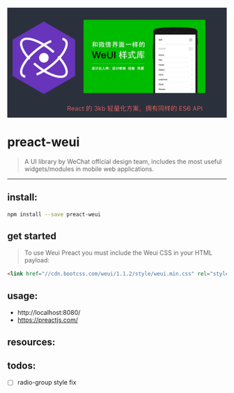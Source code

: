 <p align="center">
  <img src="./docs/images/preact-weui.png" width="518" align="center">
</p>


# preact-weui
> A UI library by WeChat official design team, includes the most useful widgets/modules in mobile web applications.
---

## install:
```bash
npm install --save preact-weui
```

## get started
> To use Weui Preact you must include the Weui CSS in your HTML payload:
```html
<link href="//cdn.bootcss.com/weui/1.1.2/style/weui.min.css" rel="stylesheet" type="text/css" media="screen" />
```

## usage:
+ http://localhost:8080/
+ https://preactjs.com/

## resources:

## todos:
- [ ] radio-group style fix
